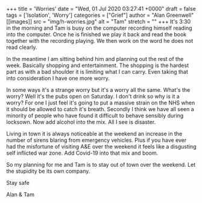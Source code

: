 +++
title = 'Worries'
date = "Wed, 01 Jul 2020 03:27:41 +0000"
draft = false
tags = ['Isolation', 'Worry']
categories = ["Grief"]
author = "Alan Greenwell"
[[images]]
  src = "img/h-worries.jpg"
  alt = "Tam"
  stretch = ""
+++
It's 3:30 in the morning and Tam is busy on the computer recording himself reading into the computer. Once he is finished we play it back and read the book together with the recording playing. We then work on the word he does not read clearly.
<!--more-->
In the meantime I am sitting behind him and planning out the rest of the week. Basically shopping and entertainment. The shopping is the hardest part as with a bad shoulder it is limiting what I can carry. Even taking that into consideration I have one more worry.

In some ways it's a strange worry but it's a worry all the same. What's the worry? Well it's the pubs open on Saturday. I don't drink so why is it a worry? For one I just feel it's going to put a massive strain on the NHS when it should be allowed to catch it's breath. Secondly I think we have all seen a minority of people who have found it difficult to behave sensibly during locksown. Now add alcohol into the mix. All I see is disaster.

Living in town it is always noticeable at the weekend an increase in the number of sirens blaring from emergency vehicles. Plus if you have ever had the misfortune of visiting A&E over the weekend it feels like a disgusting self inflicted war zone. Add Covid-19 into that mix and boom.

So my planning for me and Tam is to stay out of town over the weekend. Let the stupidity be its own company.

Stay safe

Alan & Tam